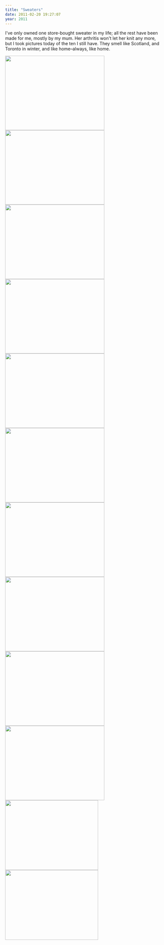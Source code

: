 ```yaml
---
title: "Sweaters"
date: 2011-02-20 19:27:07
year: 2011
---
```

I've only owned one store-bought sweater in my life; all the rest have been made for me, mostly by my mum. Her arthritis won't let her knit any more, but I took pictures today of the ten I still have. They smell like Scotland, and Toronto in winter, and like home–always, like home.

<img src="{{'/files/2011/02/IMG_4329_thumb.jpg' | relative_url}}" width="320" height="240" class="centered">

<img src="{{'/files/2011/02/IMG_4328_thumb.jpg' | relative_url}}" width="320" height="240" class="centered">

<img src="{{'/files/2011/02/IMG_4327_thumb.jpg' | relative_url}}" width="320" height="240" class="centered">

<img src="{{'/files/2011/02/IMG_4326_thumb.jpg' | relative_url}}" width="320" height="240" class="centered">

<img src="{{'/files/2011/02/IMG_4325_thumb.jpg' | relative_url}}" width="320" height="240" class="centered">

<img src="{{'/files/2011/02/IMG_4324_thumb.jpg' | relative_url}}" width="320" height="240" class="centered">

<img src="{{'/files/2011/02/IMG_4323_thumb.jpg' | relative_url}}" width="320" height="240" class="centered">

<img src="{{'/files/2011/02/IMG_4322_thumb.jpg' | relative_url}}" width="320" height="240" class="centered">

<img src="{{'/files/2011/02/IMG_4321_thumb.jpg' | relative_url}}" width="320" height="240" class="centered">

<img src="{{'/files/2011/02/IMG_4320_thumb.jpg' | relative_url}}" width="320" height="240" class="centered">

<img src="{{'/files/2011/02/5719205695_55e0fa4892_b-300x225.jpg' | relative_url}}" width="300" height="225" class="centered">

<img src="{{'/files/2011/02/5719766598_972c48de8a_b-300x225.jpg' | relative_url}}" width="300" height="225" class="centered">
